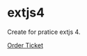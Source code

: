 # extjs4

Create for pratice extjs 4.

<a href="http://iming621.github.io/extjs4/projects/book_ticket/book_ticket.html">Order Ticket</a>
